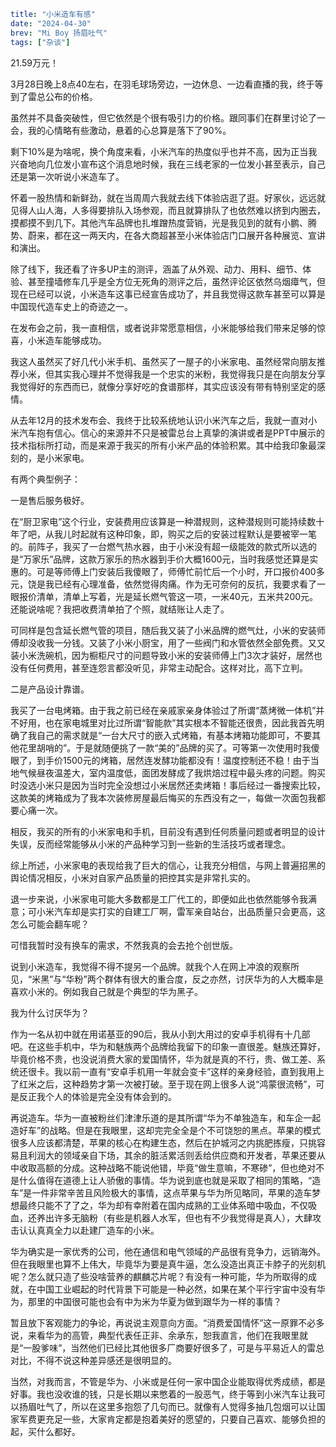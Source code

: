 ```yaml lw-blog-meta
title: "小米造车有感"
date: "2024-04-30"
brev: "Mi Boy 扬眉吐气"
tags: ["杂谈"]
```

21.59万元！

3月28日晚上8点40左右，在羽毛球场旁边，一边休息、一边看直播的我，终于等到了雷总公布的价格。

虽然并不具备突破性，但它依然是个很有吸引力的价格。跟同事们在群里讨论了一会，我的心情略有些激动，悬着的心总算是落下了90%。

剩下10%是为啥呢，换个角度来看，小米汽车的热度似乎也并不高，因为正当我兴奋地向几位发小宣布这个消息地时候，我在三线老家的一位发小甚至表示，自己还是第一次听说小米造车了。

怀着一股热情和新鲜劲，就在当周周六我就去线下体验店逛了逛。好家伙，远远就见得人山人海，人多得要排队入场参观，而且就算排队了也依然难以挤到内圈去，摸都摸不到几下。其他汽车品牌也扎堆蹭热度营销，光是我见到的就有小鹏、腾势、蔚来，都在这一两天内，在各大商超甚至小米体验店门口展开各种展览、宣讲和演出。

除了线下，我还看了许多UP主的测评，涵盖了从外观、动力、用料、细节、体验、甚至撞墙修车几乎是全方位无死角的测评之后，虽然评论区依然乌烟瘴气，但现在已经可以说，小米造车这事已经宣告成功了，并且我觉得这款车甚至可以算是中国现代造车史上的奇迹之一。

在发布会之前，我一直相信，或者说非常愿意相信，小米能够给我们带来足够的惊喜，小米造车能够成功。

我这人虽然买了好几代小米手机、虽然买了一屋子的小米家电、虽然经常向朋友推荐小米，但其实我心理并不觉得我是一个忠实的米粉，我觉得我只是在向朋友分享我觉得好的东西而已，就像分享好吃的食谱那样，其实应该没有带有特别坚定的感情。

从去年12月的技术发布会、我终于比较系统地认识小米汽车之后，我就一直对小米汽车抱有信心。信心的来源并不只是被雷总台上真挚的演讲或者是PPT中展示的技术指标所打动，而是来源于我买的所有小米产品的体验积累。其中给我印象最深刻的，是小米家电。

有两个典型例子：

一是售后服务极好。

在“厨卫家电”这个行业，安装费用应该算是一种潜规则，这种潜规则可能持续数十年了吧，从我儿时起就有这种印象，即，购买之后的安装过程默认是要被宰一笔的。前阵子，我买了一台燃气热水器，由于小米没有超一级能效的款式所以选的是“万家乐”品牌，这款万家乐的热水器到手价大概1600元，当时我感觉还算是实惠的。可是等师傅上门安装后我傻眼了，师傅忙前忙后一个小时，开口报价400多元，饶是我已经有心理准备，依然觉得肉痛。作为无可奈何的反抗，我要求看了一眼报价清单，清单上写着，光是延长燃气管这一项，一米40元，五米共200元。还能说啥呢？我把收费清单拍了个照，就结账让人走了。

可同样是包含延长燃气管的项目，随后我又装了小米品牌的燃气灶，小米的安装师傅却没收我一分钱。又装了小米小厨宝，用了一些阀门和水管依然全部免费。又又装小米洗碗机，因为橱柜尺寸的问题导致小米的安装师傅上门3次才装好，居然也没有任何费用，甚至连怨言都没听见，非常主动配合。这样对比，高下立判。

二是产品设计靠谱。

我买了一台电烤箱。由于我之前已经在亲戚家亲身体验过了所谓“蒸烤微一体机”并不好用，也在家电城里对比过所谓“智能款”其实根本不智能还很贵，因此我首先明确了我自己的需求就是“一台大尺寸的嵌入式烤箱，有基本烤箱功能即可，不要其他花里胡哨的”。于是就随便挑了一款“美的”品牌的买了。可等第一次使用时我傻眼了，到手价1500元的烤箱，居然连发酵功能都没有！温度控制还不稳！由于当地气候昼夜温差大，室内温度低，面团发酵成了我烘焙过程中最头疼的问题。购买时没选小米只是因为当时完全没想过小米居然还卖烤箱！事后经过一番搜索比较，这款美的烤箱成为了我本次装修房屋最后悔买的东西没有之一，每做一次面包我都要心痛一次。

相反，我买的所有的小米家电和手机，目前没有遇到任何质量问题或者明显的设计失误，反而经常能够从小米的产品种学习到一些新的生活技巧或者理念。

综上所述，小米家电的表现给我了巨大的信心，让我充分相信，与网上普遍招黑的舆论情况相反，小米对自家产品质量的把控其实是非常扎实的。

退一步来说，小米家电可能大多数都是工厂代工的，即便如此也依然能够令我满意；可小米汽车却是实打实的自建工厂啊，雷军亲自站台，出品质量只会更高，这怎么可能会翻车呢？

可惜我暂时没有换车的需求，不然我真的会去抢个创世版。

说到小米造车，我觉得不得不提另一个品牌。就我个人在网上冲浪的观察所见，“米黑”与“华粉”两个群体有很大的重合度，反之亦然，讨厌华为的人大概率是喜欢小米的。例如我自己就是个典型的华为黑子。

我为什么讨厌华为？

作为一名从初中就在用诺基亚的90后，我从小到大用过的安卓手机得有十几部吧。在这些手机中，华为和魅族两个品牌给我留下的印象一直很差。魅族还算好，毕竟价格不贵，也没说消费大家的爱国情怀，华为就是真的不行，贵、做工差、系统还很卡。我以前一直有“安卓手机用一年就会变卡”这样的亲身经验，直到我用上了红米之后，这种趋势才第一次被打破。至于现在网上很多人说“鸿蒙很流畅”，可是反正我个人的体验是完全没有体会到的。

再说造车。华为一直被粉丝们津津乐道的是其所谓“华为不单独造车，和车企一起造好车”的战略。但是在我眼里，这却完完全全是个不可饶恕的黑点。苹果的模式很多人应该都清楚，苹果的核心在构建生态，然后在护城河之内挑肥拣瘦，只挑容易且利润大的领域亲自下场，其余的脏活累活则丢给供应商和开发者，苹果还要从中收取高额的分成。这种战略不能说他错，毕竟“做生意嘛，不寒碜”，但也绝对不是什么值得在道德上让人骄傲的事情。华为说到底也就是采取了相同的策略，“造车”是一件非常辛苦且风险极大的事情，这点苹果与华为所见略同，苹果的造车梦想最终只能不了了之，华为却有幸附着在国内成熟的工业体系暗中吸血，不仅吸血，还养出许多无脑粉（有些是机器人水军，但也有不少我觉得是真人），大肆攻击认认真真全力以赴建厂造车的小米。

华为确实是一家优秀的公司，他在通信和电气领域的产品很有竞争力，远销海外。但在我眼里也算不上伟大，毕竟华为要是真牛逼，怎么没造出真正卡脖子的光刻机呢？怎么就只造了些没啥营养的麒麟芯片呢？有没有一种可能，华为所取得的成就，在中国工业崛起的时代背景下可能是一种必然，如果在某个平行宇宙中没有华为，那里的中国很可能也会有中为米为华夏为做到跟华为一样的事情？

暂且放下客观能力的争论，再说说主观意向方面。“消费爱国情怀”这一原罪不必多说，来看华为的高管，典型代表任正非、余承东，恕我直言，他们在我眼里就是“一股爹味”，当然他们已经比其他很多厂商要好很多了，可是与平易近人的雷总对比，不得不说这种差异感还是很明显的。

当然，对我而言，不管是华为、小米或是任何一家中国企业能取得优秀成绩，都是好事。我也没收谁的钱，只是长期以来憋着的一股恶气，终于等到小米汽车让我可以扬眉吐气了，所以在这里多抱怨了几句而已。就像有人觉得多抽几包烟可以让国家军费更充足一些，大家肯定都是抱着美好的愿望的，只要自己喜欢、能够负担的起，买什么都好。
